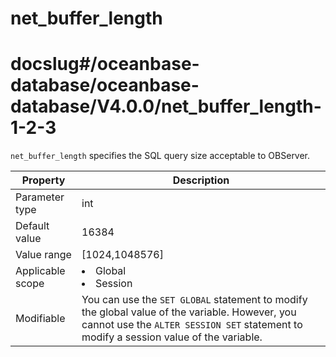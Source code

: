 net_buffer_length
======================================
# docslug#/oceanbase-database/oceanbase-database/V4.0.0/net_buffer_length-1-2-3
`net_buffer_length` specifies the SQL query size acceptable to OBServer.


| **Property** | **Description** |
|--------|------------------------------------------------------------------------------------------------------------|
| Parameter type | int |
| Default value | 16384 |
| Value range | [1024,1048576] |
| Applicable scope | <li> Global   <li> Session |
| Modifiable | You can use the `SET GLOBAL` statement to modify the global value of the variable. However, you cannot use the `ALTER SESSION SET` statement to modify a session value of the variable.  |


